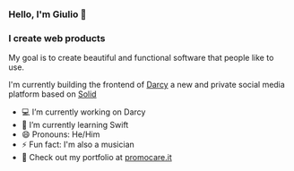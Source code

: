### Hello, I'm Giulio 👋
### I create web products

My goal is to create beautiful and functional software that people like to use.

I'm currently building the frontend of [Darcy](https://darcy.is) a new and private social media platform based on [Solid](https://inrupt.com/solid)

- 💻 I’m currently working on Darcy
- 🧠 I’m currently learning Swift
- 😄 Pronouns: He/Him
- ⚡ Fun fact: I'm also a musician
- 📖 Check out my portfolio at [promocare.it](https://www.promocare.it)
